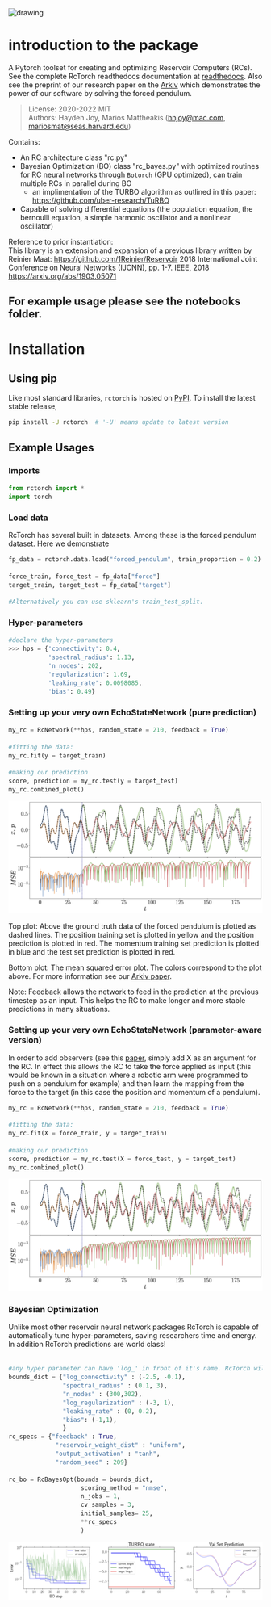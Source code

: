 <img src="https://github.com/blindedjoy/RcTorch/blob/master/fig/png/rctorch_logo.png?raw=true" alt="drawing" style="width:200px;"/>

introduction to the package
=============

A Pytorch toolset for creating and optimizing Reservoir Computers (RCs). 
See the complete RcTorch readthedocs documentation at [readthedocs](https://rctorch.readthedocs.io/en/latest/).
Also see the preprint of our research paper on the [Arkiv](https://arxiv.org/abs/2207.05870) which demonstrates the power of our software by solving the forced pendulum.

>License: 2020-2022 MIT  
>Authors: Hayden Joy, Marios Mattheakis (hnjoy@mac.com, mariosmat@seas.harvard.edu)




Contains:
- An RC architecture class "rc.py"
- Bayesian Optimization (BO) class "rc_bayes.py" with optimized routines for RC neural networks through `Botorch` (GPU optimized), can train multiple RCs in parallel during BO
  - an implimentation of the TURBO algorithm as outlined in this paper: https://github.com/uber-research/TuRBO
- Capable of solving differential equations (the population equation, the bernoulli equation, a simple harmonic oscillator and a nonlinear oscillator)

Reference to prior instantiation:  
This library is an extension and expansion of a previous library written by Reinier Maat: https://github.com/1Reinier/Reservoir
2018 International Joint Conference on Neural Networks (IJCNN), pp. 1-7. IEEE, 2018  
https://arxiv.org/abs/1903.05071

## For example usage please see the notebooks folder.

# Installation

## Using pip

Like most standard libraries, `rctorch` is hosted on [PyPI](https://pypi.org/project/RcTorch/). To install the latest stable release, 

```bash
pip install -U rctorch  # '-U' means update to latest version
```
## Example Usages

### Imports

```python
from rctorch import *
import torch
```

### Load data

RcTorch has several built in datasets. Among these is the forced pendulum dataset. Here we demonstrate
```python
fp_data = rctorch.data.load("forced_pendulum", train_proportion = 0.2)

force_train, force_test = fp_data["force"]
target_train, target_test = fp_data["target"]

#Alternatively you can use sklearn's train_test_split.
```

### Hyper-parameters


```python
#declare the hyper-parameters
>>> hps = {'connectivity': 0.4,
           'spectral_radius': 1.13,
           'n_nodes': 202,
           'regularization': 1.69,
           'leaking_rate': 0.0098085,
           'bias': 0.49}
```

### Setting up your very own EchoStateNetwork (pure prediction)

```python
my_rc = RcNetwork(**hps, random_state = 210, feedback = True)

#fitting the data:
my_rc.fit(y = target_train)

#making our prediction
score, prediction = my_rc.test(y = target_test)
my_rc.combined_plot()

```

![](https://github.com/blindedjoy/RcTorch/blob/master/fig/png/traj_1.png?raw=true)

Top plot: Above the ground truth data of the forced pendulum is plotted as dashed lines. The position training set is plotted in yellow and the position prediction is plotted in red. The momentum training set prediction is plotted in blue and the test set prediction is plotted in red.

Bottom plot: The mean squared error plot. The colors correspond to the plot above. For more information see our [Arkiv paper](https://arxiv.org/abs/2207.05870). 


Note: Feedback allows the network to feed in the prediction at the previous timestep as an input. This helps the RC to make longer and more stable predictions in many situations.

### Setting up your very own EchoStateNetwork (parameter-aware version)

In order to add observers (see this [paper](https://aip.scitation.org/doi/abs/10.1063/1.4979665), simply add X as an argument for the RC. In effect this allows the RC to take the force applied as input (this would be known in a situation where a robotic arm were programmed to push on a pendulum for example) and then learn the mapping from the force to the target (in this case the position and momentum of a pendulum).

```python
my_rc = RcNetwork(**hps, random_state = 210, feedback = True)

#fitting the data:
my_rc.fit(X = force_train, y = target_train)

#making our prediction
score, prediction = my_rc.test(X = force_test, y = target_test)
my_rc.combined_plot()

```

![](https://github.com/blindedjoy/RcTorch/blob/master/fig/png/traj_2.png?raw=true)

### Bayesian Optimization

Unlike most other reservoir neural network packages RcTorch is capable of automatically tune hyper-parameters, saving researchers time and energy. In addition RcTorch predictions are world class!

```python

#any hyper parameter can have 'log_' in front of it's name. RcTorch will interpret this properly. 
bounds_dict = {"log_connectivity" : (-2.5, -0.1), 
               "spectral_radius" : (0.1, 3),
               "n_nodes" : (300,302),
               "log_regularization" : (-3, 1),
               "leaking_rate" : (0, 0.2),
               "bias": (-1,1),
               }
rc_specs = {"feedback" : True,
             "reservoir_weight_dist" : "uniform",
             "output_activation" : "tanh",
             "random_seed" : 209}

rc_bo = RcBayesOpt(bounds = bounds_dict, 
                    scoring_method = "nmse",
                    n_jobs = 1,
                    cv_samples = 3,
                    initial_samples= 25,
                    **rc_specs
                    )
```

![](https://github.com/blindedjoy/RcTorch/blob/master/fig/png/BO.png?raw=true)

